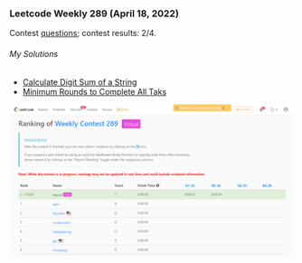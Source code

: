 ### Leetcode Weekly 289 (April 18, 2022)
Contest [questions](https://leetcode.com/contest/weekly-contest-289/ 'Link to Contest Questions'); 
contest results: 2/4.

###### My Solutions
* [Calculate Digit Sum of a String](https://github.com/ez2rok/coding-contests/blob/main/week_014/leetcode_weekly_289/calculate_digit_sum_of_a_string.py)
* [Minimum Rounds to Complete All Taks](https://github.com/ez2rok/coding-contests/blob/main/week_014/leetcode_weekly_289/minimum_rounds_to_complete_all_tasks.py)

<img src="leetcode_weekly_289.png" alt="Screenshot of my contest results." width="800"/>
